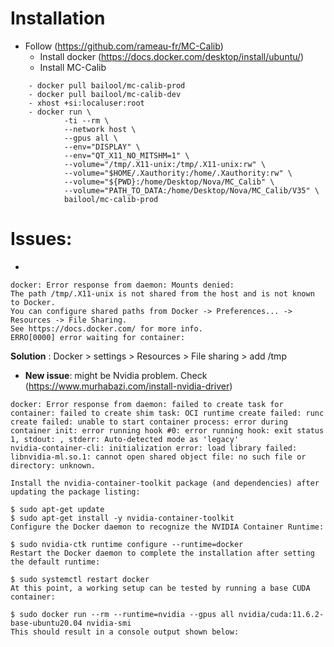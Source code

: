 # Installation
- Follow (https://github.com/rameau-fr/MC-Calib)
    - Install docker (https://docs.docker.com/desktop/install/ubuntu/)
    - Install MC-Calib
```
    - docker pull bailool/mc-calib-prod
    - docker pull bailool/mc-calib-dev 
    - xhost +si:localuser:root
    - docker run \
            -ti --rm \
            --network host \
            --gpus all \
            --env="DISPLAY" \
            --env="QT_X11_NO_MITSHM=1" \
            --volume="/tmp/.X11-unix:/tmp/.X11-unix:rw" \
            --volume="$HOME/.Xauthority:/home/.Xauthority:rw" \
            --volume="${PWD}:/home/Desktop/Nova/MC_Calib" \
            --volume="PATH_TO_DATA:/home/Desktop/Nova/MC_Calib/V35" \
            bailool/mc-calib-prod
```

# Issues: 
- 
```
docker: Error response from daemon: Mounts denied: 
The path /tmp/.X11-unix is not shared from the host and is not known to Docker.
You can configure shared paths from Docker -> Preferences... -> Resources -> File Sharing.
See https://docs.docker.com/ for more info.
ERRO[0000] error waiting for container:

```
**Solution** : Docker > settings > Resources > File sharing > add /tmp

-  **New issue**: might be Nvidia problem. Check (https://www.murhabazi.com/install-nvidia-driver)
```
docker: Error response from daemon: failed to create task for container: failed to create shim task: OCI runtime create failed: runc create failed: unable to start container process: error during container init: error running hook #0: error running hook: exit status 1, stdout: , stderr: Auto-detected mode as 'legacy'
nvidia-container-cli: initialization error: load library failed: libnvidia-ml.so.1: cannot open shared object file: no such file or directory: unknown.

```

```    
Install the nvidia-container-toolkit package (and dependencies) after updating the package listing:

$ sudo apt-get update
$ sudo apt-get install -y nvidia-container-toolkit
Configure the Docker daemon to recognize the NVIDIA Container Runtime:

$ sudo nvidia-ctk runtime configure --runtime=docker
Restart the Docker daemon to complete the installation after setting the default runtime:

$ sudo systemctl restart docker
At this point, a working setup can be tested by running a base CUDA container:

$ sudo docker run --rm --runtime=nvidia --gpus all nvidia/cuda:11.6.2-base-ubuntu20.04 nvidia-smi
This should result in a console output shown below:
```